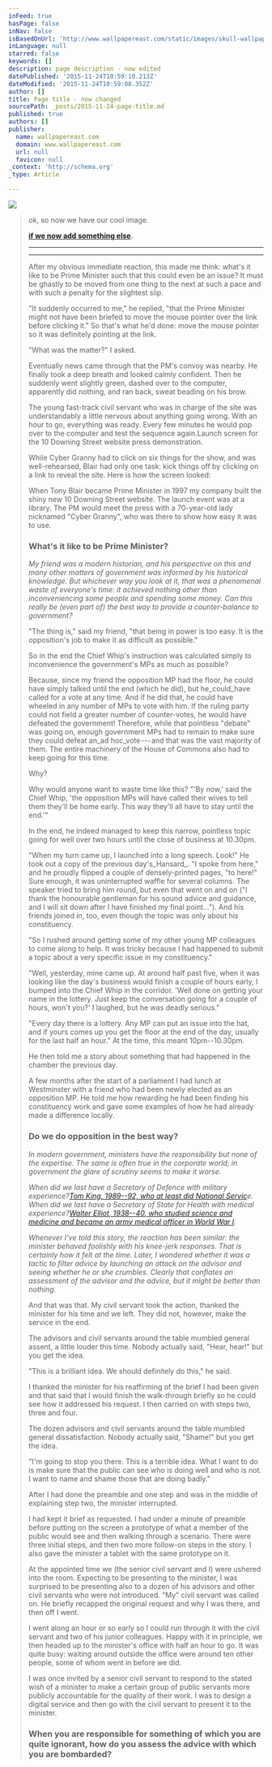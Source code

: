 ```yaml
---
inFeed: true
hasPage: false
inNav: false
isBasedOnUrl: 'http://www.wallpapereast.com/static/images/skull-wallpaper-3.jpg'
inLanguage: null
starred: false
keywords: []
description: page description - now edited
datePublished: '2015-11-24T10:59:10.213Z'
dateModified: '2015-11-24T10:59:08.352Z'
author: []
title: Page title - now changed
sourcePath: _posts/2015-11-24-page-title.md
published: true
authors: []
publisher:
  name: wallpapereast.com
  domain: www.wallpapereast.com
  url: null
  favicon: null
_context: 'http://schema.org'
_type: Article

---
```

![](http://www.wallpapereast.com/static/images/skull-wallpaper-3.jpg)

> ok, so now we have our cool image.
> 
> **[if we now add something else][0].**
> 
> ****
> 
> ****
> 
> After my obvious immediate reaction, this made me think: what's it like to be Prime Minister such that this could even be an issue? It must be ghastly to be moved from one thing to the next at such a pace and with such a penalty for the slightest slip.
> 
> "It suddenly occurred to me," he replied, "that the Prime Minister might not have been briefed to move the mouse pointer over the link before clicking it." So that's what he'd done: move the mouse pointer so it was definitely pointing at the link.
> 
> "What was the matter?" I asked.
> 
> Eventually news came through that the PM's convoy was nearby. He finally took a deep breath and looked calmly confident. Then he suddenly went slightly green, dashed over to the computer, apparently did nothing, and ran back, sweat beading on his brow.
> 
> The young fast-track civil servant who was in charge of the site was understandably a little nervous about anything going wrong. With an hour to go, everything was ready. Every few minutes he would pop over to the computer and test the sequence again.Launch screen for the 10 Downing Street website press demonstration.
> 
> While Cyber Granny had to click on six things for the show, and was well-rehearsed, Blair had only one task: kick things off by clicking on a link to reveal the site. Here is how the screen looked:
> 
> When Tony Blair became Prime Minister in 1997 my company built the shiny new 10 Downing Street website. The launch event was at a library. The PM would meet the press with a 70-year-old lady nicknamed "Cyber Granny", who was there to show how easy it was to use.
> 
> ### What's it like to be Prime Minister?
> 
> _My friend was a modern historian, and his perspective on this and many other matters of government was informed by his historical knowledge. But whichever way you look at it, that was a phenomenal waste of everyone's time: it achieved nothing other than inconveniencing some people and spending some money. Can this really be (even part of) the best way to provide a counter-balance to government?_
> 
> "The thing is," said my friend, "that being in power is too easy. It is the opposition's job to make it as difficult as possible."
> 
> So in the end the Chief Whip's instruction was calculated simply to inconvenience the government's MPs as much as possible?
> 
> Because, since my friend the opposition MP had the floor, he could have simply talked until the end (which he did), but he_could_have called for a vote at any time. And if he did that, he could have wheeled in any number of MPs to vote with him. If the ruling party could not field a greater number of counter-votes, he would have defeated the government! Therefore, while that pointless "debate" was going on, enough government MPs had to remain to make sure they could defeat an_ad hoc_vote --- and that was the vast majority of them. The entire machinery of the House of Commons also had to keep going for this time.
> 
> Why?
> 
> Why would anyone want to waste time like this? "'By now,' said the Chief Whip, 'the opposition MPs will have called their wives to tell them they'll be home early. This way they'll all have to stay until the end.'"
> 
> In the end, he indeed managed to keep this narrow, pointless topic going for well over two hours until the close of business at 10.30pm.
> 
> "When my turn came up, I launched into a long speech. Look!" He took out a copy of the previous day's_Hansard_. "I spoke from here," and he proudly flipped a couple of densely-printed pages, "to here!" Sure enough, it was uninterrupted waffle for several columns. The speaker tried to bring him round, but even that went on and on ("I thank the honourable gentleman for his sound advice and guidance, and I will sit down after I have finished my final point..."). And his friends joined in, too, even though the topic was only about his constituency.
> 
> "So I rushed around getting some of my other young MP colleagues to come along to help. It was tricky because I had happened to submit a topic about a very specific issue in my constituency."
> 
> "Well, yesterday, mine came up. At around half past five, when it was looking like the day's business would finish a couple of hours early, I bumped into the Chief Whip in the corridor. 'Well done on getting your name in the lottery. Just keep the conversation going for a couple of hours, won't you?' I laughed, but he was deadly serious."
> 
> "Every day there is a lottery. Any MP can put an issue into the hat, and if yours comes up you get the floor at the end of the day, usually for the last half an hour." At the time, this meant 10pm--10.30pm.
> 
> He then told me a story about something that had happened in the chamber the previous day.
> 
> A few months after the start of a parliament I had lunch at Westminster with a friend who had been newly elected as an opposition MP. He told me how rewarding he had been finding his constituency work and gave some examples of how he had already made a difference locally.
> 
> ### Do we do opposition in the best way?
> 
> _In modern government, ministers have the responsibility but none of the expertise. The same is often true in the corporate world; in government the glare of scrutiny seems to make it worse._
> 
> _When did we last have a Secretary of Defence with military experience?_[_Tom King, 1989--92, who at least did National Servic_][1]_e. When did we last have a Secretary of State for Health with medical experience?_[_Walter Elliot, 1938--40, who studied science and medicine and became an army medical officer in World War I_][2]_._
> 
> _Whenever I've told this story, the reaction has been similar: the minister behaved foolishly with his knee-jerk responses. That is certainly how it felt at the time. Later, I wondered whether it was a tactic to filter advice by launching an attack on the advisor and seeing whether he or she crumbles. Clearly that conflates an assessment of the advisor and the advice, but it might be better than nothing._
> 
> And that was that. My civil servant took the action, thanked the minister for his time and we left. They did not, however, make the service in the end.
> 
> The advisors and civil servants around the table mumbled general assent, a little louder this time. Nobody actually said, "Hear, hear!" but you get the idea.
> 
> "This is a brilliant idea. We should definitely do this," he said.
> 
> I thanked the minister for his reaffirming of the brief I had been given and that said that I would finish the walk-through briefly so he could see how it addressed his request. I then carried on with steps two, three and four.
> 
> The dozen advisors and civil servants around the table mumbled general dissatisfaction. Nobody actually said, "Shame!" but you get the idea.
> 
> "I'm going to stop you there. This is a terrible idea. What I want to do is make sure that the public can see who is doing well and who is not. I want to name and shame those that are doing badly."
> 
> After I had done the preamble and one step and was in the middle of explaining step two, the minister interrupted.
> 
> I had kept it brief as requested. I had under a minute of preamble before putting on the screen a prototype of what a member of the public would see and then walking through a scenario. There were three initial steps, and then two more follow-on steps in the story. I also gave the minister a tablet with the same prototype on it.
> 
> At the appointed time we (the senior civil servant and I) were ushered into the room. Expecting to be presenting to the minister, I was surprised to be presenting also to a dozen of his advisors and other civil servants who were not introduced. "My" civil servant was called on. He briefly recapped the original request and why I was there, and then off I went.
> 
> I went along an hour or so early so I could run through it with the civil servant and two of his junior colleagues. Happy with it in principle, we then headed up to the minister's office with half an hour to go. It was quite busy: waiting around outside the office were around ten other people, some of whom went in before we did.
> 
> I was once invited by a senior civil servant to respond to the stated wish of a minister to make a certain group of public servants more publicly accountable for the quality of their work. I was to design a digital service and then go with the civil servant to present it to the minister.
> 
> ### When you are responsible for something of which you are quite ignorant, how do you assess the advice with which you are bombarded?



[0]: null
[1]: https://en.wikipedia.org/wiki/Tom_King,_Baron_King_of_Bridgwater
[2]: https://en.wikipedia.org/wiki/Walter_Elliot_%28Scottish_politician%29
